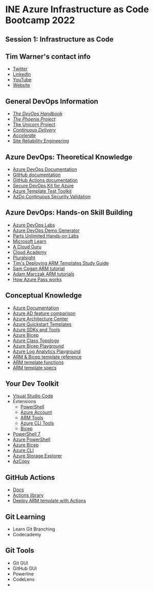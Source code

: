 # INE Azure Infrastructure as Code Bootcamp 2022

## Session 1: Infrastructure as Code

## Tim Warner's contact info

- [Twitter](http://twitter.com/techtrainertim)
- [LinkedIn](https://www.linkedin.com/in/timothywarner)
- [YouTube](https://www.youtube.com/channel/UCim7PFtynyPuzMHtbNyYOXA?view_as=subscriber)
- [Website](https://techtrainertim.com/)

## General DevOps Information

* [_The DevOps Handbook_](https://www.amazon.com/DevOps-Handbook-World-Class-Reliability-Organizations/dp/1942788002)
* [_The Phoenix Project_](https://www.amazon.com/Phoenix-Project-DevOps-Helping-Business/dp/1942788290/)
* [The Unicorn Project](https://www.amazon.com/Unicorn-Project-Developers-Disruption-Thriving-ebook/dp/B07QT9QR41)
* [_Continuous Delivery_](https://www.amazon.com/Continuous-Delivery-Deployment-Automation-Addison-Wesley-ebook/dp/B003YMNVC0/)
* [_Accelerate_](https://www.amazon.com/Accelerate-Software-Performing-Technology-Organizations/dp/1942788339/)
* [Site Reliability Engineering](https://www.amazon.com/Site-Reliability-Engineering-Production-Systems-ebook/dp/B01DCPXKZ6/ref=sr_1_3?crid=1O1DZ4OVG25OW&dchild=1&keywords=site+reliability+engineering&qid=1586531400&s=books&sprefix=site+reliab%2Cstripbooks%2C235&sr=1-3)

## Azure DevOps: Theoretical Knowledge

* [Azure DevOps Documentation](https://docs.microsoft.com/en-us/azure/devops/)
* [GitHub documentation](https://docs.github.com/en)
* [GitHub Actions documentation](https://docs.github.com/en/actions)
* [Secure DevOps Kit for Azure](https://azsk.azurewebsites.net/)
* [Azure Template Test Toolkit](https://docs.microsoft.com/en-us/azure/azure-resource-manager/templates/test-toolkit)
* [AzDo Continuous Security Validation](https://twitter.com/azuresupport/status/1250378442119565314?lang=he)

## Azure DevOps: Hands-on Skill Building

* [Azure DevOps Labs](https://azuredevopslabs.com/)
* [Azure DevOps Demo Generator](https://azuredevopsdemogenerator.azurewebsites.net/)
* [Parts Unlimited Hands-on Labs](https://microsoft.github.io/PartsUnlimited/)
* [Microsoft Learn](https://docs.microsoft.com/en-us/learn/browse/?roles=devops-engineer)
* [A Cloud Guru](https://acloudguru.com/course/preparing-for-the-az-400-azure-devops-exam)
* [Cloud Academy](https://cloudacademy.com/learning-paths/az-400-exam-prep-microsoft-azure-devops-solutions-1-1368/)
* [Pluralsight](https://www.pluralsight.com/paths/designing-and-implementing-microsoft-devops-solutions-az-400)
* [Tim's Deploying ARM Templates Study Guide](https://timwinfo-my.sharepoint.com/:x:/g/personal/tim_timw_info/EQRooL1BhnRMjaIx6WEovRYBDXbzHOI1CrtpNls3zesDHw?rtime=Dw6bWK-x2Eg)
* [Sam Cogan ARM tutorial](https://www.youtube.com/watch?v=9EpBiud48Ao&t=1s)
* [Adam Marczak ARM tutorials](https://www.youtube.com/watch?v=Ge_Sp-1lWZ4&t=916s)
* [How Azure Pass works](https://www.youtube.com/watch?v=Et1hyghPjeA)

## Conceptual Knowledge

- [Azure Documentation](https://docs.microsoft.com/en-us/azure/)
- [Azure AD feature comparison](https://azure.microsoft.com/en-us/pricing/details/active-directory/)
- [Azure Architecture Center](https://docs.microsoft.com/en-us/azure/architecture/)
- [Azure Quickstart Templates](https://azure.microsoft.com/en-us/resources/templates/)
- [Azure SDKs and Tools](https://azure.microsoft.com/en-us/downloads/)
- [Azure Bicep](https://docs.microsoft.com/en-us/azure/azure-resource-manager/bicep/overview)
- [Azure Class Topology](https://lucid.app/lucidchart/5b4214cf-b00b-400d-80ff-c15572f57904/view?page=0_0#)
- [Azure Bicep Playground](https://bicepdemo.z22.web.core.windows.net/)
- [Azure Log Analytics Playground](https://portal.azure.com/#blade/Microsoft_Azure_Monitoring_Logs/DemoLogsBlade)
- [ARM & Bicep template reference](https://docs.microsoft.com/en-us/azure/templates/)
- [ARM template functions](https://docs.microsoft.com/en-us/azure/azure-resource-manager/templates/template-functions)
- [ARM template specs](https://docs.microsoft.com/en-us/azure/azure-resource-manager/templates/template-specs?tabs=azure-powershell)

## Your Dev Toolkit

- [Visual Studio Code](https://code.visualstudio.com/)
- Extensions
  - [PowerShell](https://marketplace.visualstudio.com/items?itemName=ms-vscode.PowerShell)
  - [Azure Account](https://marketplace.visualstudio.com/items?itemName=ms-vscode.azure-account)
  - [ARM Tools](https://marketplace.visualstudio.com/items?itemName=msazurermtools.azurerm-vscode-tools)
  - [Azure CLI Tools](https://marketplace.visualstudio.com/items?itemName=ms-vscode.azurecli)
  - [Bicep](https://marketplace.visualstudio.com/items?itemName=ms-azuretools.vscode-bicep)
- [PowerShell 7](https://docs.microsoft.com/en-us/powershell/scripting/install/installing-powershell)
- [Azure PowerShell](https://docs.microsoft.com/en-us/powershell/azure/install-az-ps)
- [Azure Bicep](https://docs.microsoft.com/en-us/azure/azure-resource-manager/bicep/install)
- [Azure CLI](https://docs.microsoft.com/en-us/cli/azure/install-azure-cli)
- [Azure Storage Explorer](https://azure.microsoft.com/en-us/features/storage-explorer/)
- [AzCopy](https://docs.microsoft.com/en-us/azure/storage/common/storage-use-azcopy-v10)

## GitHub Actions

- [Docs](https://docs.github.com/en/enterprise-cloud@latest/actions)
- [Actions library](https://github.com/actions)
- [Deploy ARM template with Actions](https://docs.microsoft.com/en-us/azure/azure-resource-manager/templates/deploy-github-actions)

## Git Learning

- Learn Git Branching
- Codecademy

## Git Tools

- Git GUI
- GitHub GUI
- Powerline
- CodeLens
-